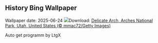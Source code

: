 ## History Bing Wallpaper
Wallpaper date: 2025-06-24
![](https://www.bing.com/th?id=OHR.DelicateArch_EN-IN0498341649_UHD.jpg&w=1000)Download: [Delicate Arch, Arches National Park, Utah, United States (© mmac72/Getty Images)](https://www.bing.com/th?id=OHR.DelicateArch_EN-IN0498341649_UHD.jpg)

Auto get programm by LtgX
